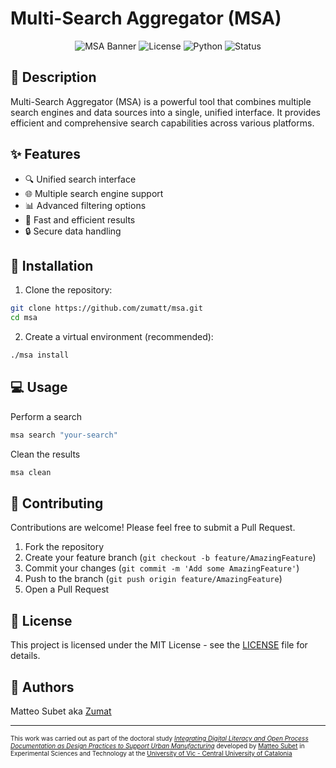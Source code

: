 # Multi-Search Aggregator (MSA)

<div align="center">

![MSA Banner](https://img.shields.io/badge/Multi--Search%20Aggregator-0.0.1-violet)
![License](https://img.shields.io/badge/license-MIT-green)
![Python](https://img.shields.io/badge/python-3.8%2B-blue)
![Status](https://img.shields.io/badge/status-active-success)

</div>

## 📝 Description

Multi-Search Aggregator (MSA) is a powerful tool that combines multiple search engines and data sources into a single, unified interface. It provides efficient and comprehensive search capabilities across various platforms.

## ✨ Features

- 🔍 Unified search interface
- 🌐 Multiple search engine support
- 📊 Advanced filtering options
- 🚀 Fast and efficient results
- 🔒 Secure data handling

## 🚀 Installation

1. Clone the repository:
```bash
git clone https://github.com/zumatt/msa.git
cd msa
```

2. Create a virtual environment (recommended):
```bash
./msa install
```

## 💻 Usage

Perform a search
```bash
msa search "your-search"
```

Clean the results
```bash
msa clean
```

## 🤝 Contributing

Contributions are welcome! Please feel free to submit a Pull Request.

1. Fork the repository
2. Create your feature branch (`git checkout -b feature/AmazingFeature`)
3. Commit your changes (`git commit -m 'Add some AmazingFeature'`)
4. Push to the branch (`git push origin feature/AmazingFeature`)
5. Open a Pull Request

## 📄 License

This project is licensed under the MIT License - see the [LICENSE](LICENSE) file for details.

## 👥 Authors

Matteo Subet aka [Zumat](https://github.com/zumatt)

---

<div align="left" style="font-size: 10px;">
This work was carried out as part of the doctoral study <span style="font-style: italic; text-decoration: underline;">Integrating Digital Literacy and Open Process Documentation as Design Practices to Support Urban Manufacturing</span> developed by <a href="https://zumat.ch">Matteo Subet</a> in Experimental Sciences and Technology at the <a href="https://uvic.cat">University of Vic - Central University of Catalonia</a>
</div>
